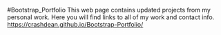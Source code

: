 #Bootstrap_Portfolio
This web page contains updated projects from my personal work.
Here you will find links to all of my work and contact info.
https://crashdean.github.io/Bootstrap-Portfolio/
